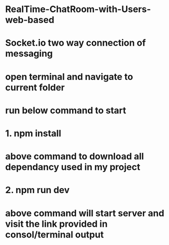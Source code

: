# RealTime-ChatRoom-with-Users-web-based
# Socket.io two way connection of messaging

# open terminal and navigate to current folder
# run below command to start
# 1. npm install
# above command to download all dependancy used in my project
# 2. npm run dev
# above command will start server and visit the link provided in consol/terminal output
